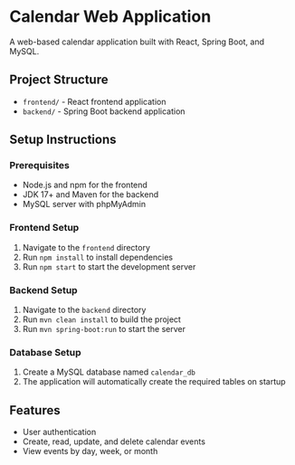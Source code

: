 # Calendar Web Application

A web-based calendar application built with React, Spring Boot, and MySQL.

## Project Structure
- `frontend/` - React frontend application
- `backend/` - Spring Boot backend application

## Setup Instructions

### Prerequisites
- Node.js and npm for the frontend
- JDK 17+ and Maven for the backend
- MySQL server with phpMyAdmin

### Frontend Setup
1. Navigate to the `frontend` directory
2. Run `npm install` to install dependencies
3. Run `npm start` to start the development server

### Backend Setup
1. Navigate to the `backend` directory
2. Run `mvn clean install` to build the project
3. Run `mvn spring-boot:run` to start the server

### Database Setup
1. Create a MySQL database named `calendar_db`
2. The application will automatically create the required tables on startup

## Features
- User authentication
- Create, read, update, and delete calendar events
- View events by day, week, or month 